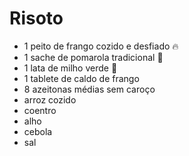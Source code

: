 # Risoto #



- 1 peito de frango cozido e desfiado :fire:
- 1 sache de pomarola tradicional :tomato:
- 1 lata de milho verde :ear_of_rice:
- 1 tablete de caldo de frango
- 8 azeitonas médias sem caroço 
- arroz cozido
- coentro
- alho
- cebola
- sal

## 